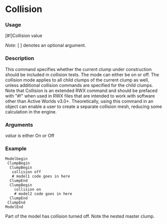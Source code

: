 # Collision

### Usage
   [#!]Collision value

*Note*: [ ] denotes an optional argument.

### Description
This command specifies whether the current clump under construction should be included in collision tests. The mode can either be on or off. The collision mode applies to all child clumps of the current clump as well, unless additional collision commands are specified for the child clumps. 
Note that Collision is an extended RWX command and should be prefaced with "#!" when used in RWX files that are intended to work with software other than Active Worlds v3.0+.
Theoretically, using this command in an object can enable a user to create a separate collision mesh, reducing some calculation in the engine.

### Arguments
*value* is either On or Off

### Example
    Modelbegin
     ClumpBegin
      ClumpBegin
       collision off
       # model1 code goes in here
      ClumpEnd
      ClumpBegin
        collision on 
        # model2 code goes in here
      ClumpEnd
     ClumpEnd
    ModelEnd

Part of the model has collision turned off. Note the nested master clump.

